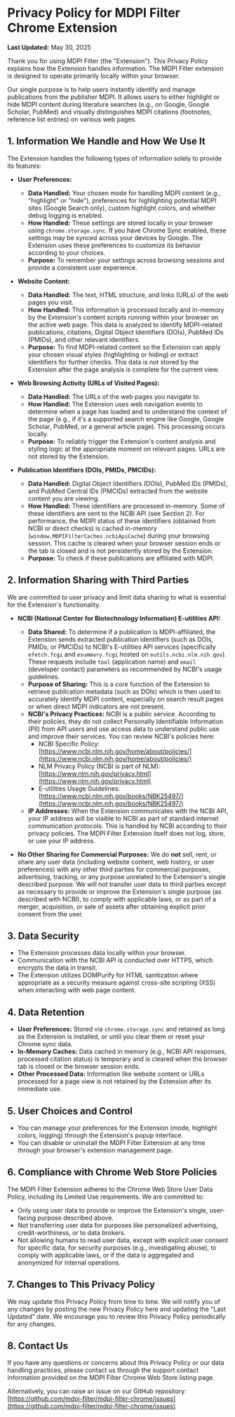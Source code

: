 # Privacy Policy for MDPI Filter Chrome Extension

**Last Updated:** May 30, 2025 <!-- Replace with the actual date -->

Thank you for using MDPI Filter (the "Extension"). This Privacy Policy explains how the Extension handles information. The MDPI Filter extension is designed to operate primarily locally within your browser.

Our single purpose is to help users instantly identify and manage publications from the publisher MDPI. It allows users to either highlight or hide MDPI content during literature searches (e.g., on Google, Google Scholar, PubMed) and visually distinguishes MDPI citations (footnotes, reference list entries) on various web pages.

## 1. Information We Handle and How We Use It

The Extension handles the following types of information solely to provide its features:

*   **User Preferences:**
    *   **Data Handled:** Your chosen mode for handling MDPI content (e.g., "highlight" or "hide"), preferences for highlighting potential MDPI sites (Google Search only), custom highlight colors, and whether debug logging is enabled.
    *   **How Handled:** These settings are stored locally in your browser using `chrome.storage.sync`. If you have Chrome Sync enabled, these settings may be synced across your devices by Google. The Extension uses these preferences to customize its behavior according to your choices.
    *   **Purpose:** To remember your settings across browsing sessions and provide a consistent user experience.

*   **Website Content:**
    *   **Data Handled:** The text, HTML structure, and links (URLs) of the web pages you visit.
    *   **How Handled:** This information is processed locally and in-memory by the Extension's content scripts running within your browser on the active web page. This data is analyzed to identify MDPI-related publications, citations, Digital Object Identifiers (DOIs), PubMed IDs (PMIDs), and other relevant identifiers.
    *   **Purpose:** To find MDPI-related content so the Extension can apply your chosen visual styles (highlighting or hiding) or extract identifiers for further checks. This data is not stored by the Extension after the page analysis is complete for the current view.

*   **Web Browsing Activity (URLs of Visited Pages):**
    *   **Data Handled:** The URLs of the web pages you navigate to.
    *   **How Handled:** The Extension uses web navigation events to determine when a page has loaded and to understand the context of the page (e.g., if it's a supported search engine like Google, Google Scholar, PubMed, or a general article page). This processing occurs locally.
    *   **Purpose:** To reliably trigger the Extension's content analysis and styling logic at the appropriate moment on relevant pages. URLs are not stored by the Extension.

*   **Publication Identifiers (DOIs, PMIDs, PMCIDs):**
    *   **Data Handled:** Digital Object Identifiers (DOIs), PubMed IDs (PMIDs), and PubMed Central IDs (PMCIDs) extracted from the website content you are viewing.
    *   **How Handled:** These identifiers are processed in-memory. Some of these identifiers are sent to the NCBI API (see Section 2). For performance, the MDPI status of these identifiers (obtained from NCBI or direct checks) is cached in-memory (`window.MDPIFilterCaches.ncbiApiCache`) during your browsing session. This cache is cleared when your browser session ends or the tab is closed and is not persistently stored by the Extension.
    *   **Purpose:** To check if these publications are affiliated with MDPI.

## 2. Information Sharing with Third Parties

We are committed to user privacy and limit data sharing to what is essential for the Extension's functionality.

*   **NCBI (National Center for Biotechnology Information) E-utilities API:**
    *   **Data Shared:** To determine if a publication is MDPI-affiliated, the Extension sends extracted publication identifiers (such as DOIs, PMIDs, or PMCIDs) to NCBI's E-utilities API services (specifically `efetch.fcgi` and `esummary.fcgi` hosted on `eutils.ncbi.nlm.nih.gov`). These requests include `tool` (application name) and `email` (developer contact) parameters as recommended by NCBI's usage guidelines.
    *   **Purpose of Sharing:** This is a core function of the Extension to retrieve publication metadata (such as DOIs) which is then used to accurately identify MDPI content, especially on search result pages or when direct MDPI indicators are not present.
    *   **NCBI's Privacy Practices:** NCBI is a public service. According to their policies, they do not collect Personally Identifiable Information (PII) from API users and use access data to understand public use and improve their services. You can review NCBI's policies here:
        *   NCBI Specific Policy: [https://www.ncbi.nlm.nih.gov/home/about/policies/](https://www.ncbi.nlm.nih.gov/home/about/policies/)
        *   NLM Privacy Policy (NCBI is part of NLM): [https://www.nlm.nih.gov/privacy.html](https://www.nlm.nih.gov/privacy.html)
        *   E-utilities Usage Guidelines: [https://www.ncbi.nlm.nih.gov/books/NBK25497/](https://www.ncbi.nlm.nih.gov/books/NBK25497/)
    *   **IP Addresses:** When the Extension communicates with the NCBI API, your IP address will be visible to NCBI as part of standard internet communication protocols. This is handled by NCBI according to their privacy policies. The MDPI Filter Extension itself does not log, store, or use your IP address.

*   **No Other Sharing for Commercial Purposes:**
    We do **not** sell, rent, or share any user data (including website content, web history, or user preferences) with any other third parties for commercial purposes, advertising, tracking, or any purpose unrelated to the Extension's single described purpose.
    We will not transfer user data to third parties except as necessary to provide or improve the Extension's single purpose (as described with NCBI), to comply with applicable laws, or as part of a merger, acquisition, or sale of assets after obtaining explicit prior consent from the user.

## 3. Data Security

*   The Extension processes data locally within your browser.
*   Communication with the NCBI API is conducted over HTTPS, which encrypts the data in transit.
*   The Extension utilizes DOMPurify for HTML sanitization where appropriate as a security measure against cross-site scripting (XSS) when interacting with web page content.

## 4. Data Retention

*   **User Preferences:** Stored via `chrome.storage.sync` and retained as long as the Extension is installed, or until you clear them or reset your Chrome sync data.
*   **In-Memory Caches:** Data cached in memory (e.g., NCBI API responses, processed citation status) is temporary and is cleared when the browser tab is closed or the browser session ends.
*   **Other Processed Data:** Information like website content or URLs processed for a page view is not retained by the Extension after its immediate use.

## 5. User Choices and Control

*   You can manage your preferences for the Extension (mode, highlight colors, logging) through the Extension's popup interface.
*   You can disable or uninstall the MDPI Filter Extension at any time through your browser's extension management page.

## 6. Compliance with Chrome Web Store Policies

The MDPI Filter Extension adheres to the Chrome Web Store User Data Policy, including its Limited Use requirements. We are committed to:
*   Only using user data to provide or improve the Extension's single, user-facing purpose described above.
*   Not transferring user data for purposes like personalized advertising, credit-worthiness, or to data brokers.
*   Not allowing humans to read user data, except with explicit user consent for specific data, for security purposes (e.g., investigating abuse), to comply with applicable laws, or if the data is aggregated and anonymized for internal operations.

## 7. Changes to This Privacy Policy

We may update this Privacy Policy from time to time. We will notify you of any changes by posting the new Privacy Policy here and updating the "Last Updated" date. We encourage you to review this Privacy Policy periodically for any changes.

## 8. Contact Us

If you have any questions or concerns about this Privacy Policy or our data handling practices, please contact us through the support contact information provided on the MDPI Filter Chrome Web Store listing page.

Alternatively, you can raise an issue on our GitHub repository: [https://github.com/mdpi-filter/mdpi-filter-chrome/issues](https://github.com/mdpi-filter/mdpi-filter-chrome/issues)